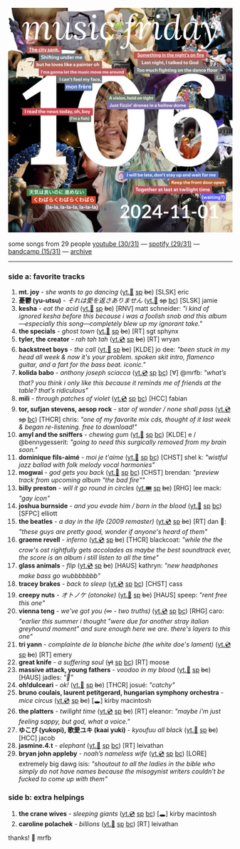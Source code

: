 ![cover collage](./2024-11-01.png)

some songs from 29 people
[youtube (30/31)](<https://youtube.com/playlist?list=PLHKkvq2Z_NhiWT2btASMZcioUlwNXzhSy>) — [spotify (29/31)](<https://open.spotify.com/playlist/7IOK5poJNUuGZNObUEPhK4>) — [bandcamp (15/31)](<https://www.buymusic.club/list/mrfb-mf106-2024-11-01>) — [archive](https://github.com/mrfb/music-friday/)

---

### side a: favorite tracks
1. **mt. joy** - *she wants to go dancing* ([yt.📼](https://youtu.be/R7dnn2LP5fs) [sp](https://open.spotify.com/track/3CTBfot80XAOyuaJ1jcN5z) ~~bc~~)
[SLSK] eric
1. **憂鬱 (yu-utsu)** - *そ​れ​は​愛​を​返​さ​あ​り​ま​せ​ん* ([yt.👢](https://youtu.be/B0FjsDF2mI8) ~~sp~~ [bc](https://aloecitywrld.bandcamp.com/track/--3))
[SLSK] jamie
1. **kesha** - *eat the acid* ([yt.📼](https://youtu.be/J1hecebh3Hc) [sp](https://open.spotify.com/track/37Y43R25SpX3Jndaw7qnxu) ~~bc~~)
[RNV] matt schneider: *"i kind of ignored kesha before this because i was a foolish snob and this album—especially this song—completely blew up my ignorant take."*
1. **the specials** - *ghost town* ([yt.📼](https://youtu.be/RZ2oXzrnti4) [sp](https://open.spotify.com/track/6ewN9MaFbi78oDLT9wYDgn) ~~bc~~)
[RT] sgt sphynx
1. **tyler, the creator** - *rah tah tah* ([yt.💿](https://youtu.be/R_clisSImS4) [sp](https://open.spotify.com/track/5RePVWy39tLpHH0WwXgBsK) ~~bc~~)
[RT] wryan
1. **backstreet boys** - *the call* ([yt.📼](https://youtu.be/wMOkm57vu0k) [sp](https://open.spotify.com/track/1mxTCArq9EhSg4QPGqhjhT) ~~bc~~)
[KLDE] jo dee: *"been stuck in my head all week & now it's your problem. spoken skit intro, flamenco guitar, and a fart for the bass beat. iconic."*
1. **kolida babo** - *anthony joseph sciacca* ([yt.💿](https://youtu.be/ZLw7_ihQBxs) [sp](https://open.spotify.com/track/1ATLU1BsRaXxhfxmvOs2Mg) [bc](https://kolidababo.bandcamp.com/track/anthony-joseph-sciacca-2))
[∀] @mrfb: *"what’s that? you think i only like this because it reminds me of friends at the table? that’s ridiculous"*
1. **mili** - *through patches of violet* ([yt.💿](https://youtu.be/G_JfKOjwzwo) [sp](https://open.spotify.com/track/6C3NjslaxrAHpiU9W5XTiV) [bc](https://project-mili.bandcamp.com/track/through-patches-of-violet))
[HCC] fabian
1. **tor, sufjan stevens, aesop rock** - *star of wonder / none shall pass* ([yt.💿](https://youtu.be/MKXp17Udsjk) ~~sp~~ [bc](https://dezordrrecords.bandcamp.com/track/star-of-wonder-none-shall-pass))
[THCR] chris: *"one of my favorite mix cds, thought of it last week & began re-listening. free to download!"*
1. **amyl and the sniffers** - *chewing gum* ([yt.📼](https://youtu.be/DxOMGj8P2hY) [sp](https://open.spotify.com/track/65qpo8Xop4WCkjGX2wjIAy) [bc](https://amylandthesniffers.bandcamp.com/track/chewing-gum))
[KLDE] e / @bennygesserit: *"going to need this surgically removed from my brain soon."*
1. **dominique fils-aimé** - *moi je t'aime* ([yt.📼](https://youtu.be/a0dZvSsvZdA) [sp](https://open.spotify.com/track/56KQ2AgzaOH2QYroQ6d3Rg) [bc](https://singwithmi.bandcamp.com/track/moi-je-taime))
[CHST] shel k: *"wistful jazz ballad with folk melody vocal harmonies"*
1. **mogwai** - *god gets you back* ([yt.📼](https://youtu.be/hq30tXF-n5E) [sp](https://open.spotify.com/track/0pKQEfjPMQqjFzNQRVNjDs) [bc](https://mogwai.bandcamp.com/track/god-gets-you-back-2))
[CHST] brendan: *"preview track from upcoming album "the bad fire""*
1. **billy preston** - *will it go round in circles* ([yt.🎟️](https://youtu.be/QDtYo2IPTsw) [sp](https://open.spotify.com/track/0iifjjuozo6r5fh2GWI6Pq) ~~bc~~)
[RHG] lee mack: *"gay icon"*
1. **joshua burnside** - *and you evade him / born in the blood* ([yt.📼](https://youtu.be/qlsgL9K8ItM) [sp](https://open.spotify.com/track/7I52zUiDzsxN7ZHKEc3Ope) [bc](https://joshuaburnside.bandcamp.com/track/and-you-evade-him-born-in-the-blood-2))
[SFPC] elliott
1. **the beatles** - *a day in the life (2009 remaster)* ([yt.💿](https://youtu.be/UYeV7jLBXvA) [sp](https://open.spotify.com/track/0hKRSZhUGEhKU6aNSPBACZ) ~~bc~~)
[RT] dan 🤠: *"these guys are pretty good, wonder if anyone's heard of them"*
1. **graeme revell** - *inferno* ([yt.💿](https://youtu.be/Q_JC17_kKb4) [sp](https://open.spotify.com/track/3Zy9BLqlbeoDv7xsx0Cvrn) ~~bc~~)
[THCR] blackcoat: *"while the the crow's ost rightfully gets accolades as maybe the best soundtrack ever, the score is an album i still listen to all the time"*
1. **glass animals** - *flip* ([yt.💿](https://youtu.be/NvUDjtVm_wk) [sp](https://open.spotify.com/track/48KSlIKpiGGMiwmnTqumyg) ~~bc~~)
[HAUS] kathryn: *"new headphones make bass go wubbbbbbb"*
1. **tracey brakes** - *back to sleep* ([yt.💿](https://youtu.be/4QPP_e2z4lQ) [sp](https://open.spotify.com/track/0S2j5M3SEtOpLAs3NuEjXE) [bc](https://traceybrakes.bandcamp.com/track/back-to-sleep))
[CHST] cass
1. **creepy nuts** - *オトノケ (otonoke)* ([yt.📼](https://youtu.be/tRwHpyOq4P4) [sp](https://open.spotify.com/track/6KYOlIwDHbrbeBbJEtQ0Fj) ~~bc~~)
[HAUS] speep: *"rent free this one"*
1. **vienna teng** - *we've got you (∞ - two truths)* ([yt.💿](https://youtu.be/Gi8yP5RpSaQ) [sp](https://open.spotify.com/track/2Dx6Wf45vCXjQcuYERb8Ca) [bc](https://viennateng.bandcamp.com/track/weve-got-you-two-truths))
[RHG] caro: *"earlier this summer i thought "were due for another stray italian greyhound moment" and sure enough here we are. there's layers to this one"*
1. **tri yann** - *complainte de la blanche biche (the white doe's lament)* ([yt.💿](https://youtu.be/Jpk_LPhVTpg) [sp](https://open.spotify.com/track/48gEDUZbLnEU5oQcgF8SDa) ~~bc~~)
[RT] emery
1. **great knife** - *a suffering soul* (~~yt~~ [sp](https://open.spotify.com/track/6Eju8gf0nfNJmHt3BGViWh) [bc](https://greatknife.bandcamp.com/track/a-suffering-soul))
[RT] moose
1. **massive attack, young fathers** - *voodoo in my blood* ([yt.📼](https://youtu.be/ElvLZMsYXlo) [sp](https://open.spotify.com/track/3iyJPBtWnucN4b5CoC9Zhv) ~~bc~~)
[HAUS] jadles: *"🧙"*
1. **oh!dulceari** - *ok!* ([yt.📼](https://youtu.be/vIDGawtXd1E) [sp](https://open.spotify.com/track/6sXmUwXtIHkHzd3olAdjhO) ~~bc~~)
[THCR] josué: *"catchy"*
1. **bruno coulais, laurent petitgerard, hungarian symphony orchestra** - *mice circus* ([yt.💿](https://youtu.be/kn443UXO5C4) [sp](https://open.spotify.com/track/6izFCYe2xyvNbhMCutwhmL) ~~bc~~)
[🕳️] kirby macintosh
1. **the platters** - *twilight time* ([yt.💿](https://youtu.be/ucaNUkU0SCk) [sp](https://open.spotify.com/track/3MpGQae6zAFd7Z1FdLV9fV) ~~bc~~)
[RT] eleanor: *"maybe i'm just feeling sappy, but god, what a voice."*
1. **ゆこぴ (yukopi), 歌愛ユキ (kaai yuki)** - *kyoufuu all black* ([yt.📼](https://youtu.be/D6DVTLvOupE) [sp](https://open.spotify.com/track/3rO7YwtuTzCGssxvDS4xK2) ~~bc~~)
[HCC] jacob
1. **jasmine.4.t** - *elephant* ([yt.📼](https://youtu.be/KkT3ODAxmm8) [sp](https://open.spotify.com/track/6eIoIF1c8zjyKg7Yk5n8pA) [bc](https://jasmine4t.bandcamp.com/track/elephant))
[RT] leivathan
1. **bryan john appleby** - *noah’s nameless wife* ([yt.💿](https://youtu.be/1bkRMARx-8k) [sp](https://open.spotify.com/track/1YhHyFvlUph0bTErb16EfE) [bc](https://bryanjohnappleby.bandcamp.com/track/noahs-nameless-wife))
[LORE] extremely big dawg isis: *"shoutout to all the ladies in the bible who simply do not have names because the misogynist writers couldn’t be fucked to come up with them"*

### side b: extra helpings
1. **the crane wives** - *sleeping giants* ([yt.💿](https://youtu.be/Z1Cl0YSV1wI) [sp](https://open.spotify.com/track/2n1aDv1sVmvaA6OVq8KTFe) [bc](https://thecranewives.bandcamp.com/track/sleeping-giants))
[🕳️] kirby macintosh
1. **caroline polachek** - *billions* ([yt.📼](https://youtu.be/4zEQJrggKgk) [sp](https://open.spotify.com/track/4JPF8Te7Jo3AuI2vKqrRUV) [bc](https://carolinepolachek.bandcamp.com/track/billions))
[RT] leivathan

thanks! 💖 mrfb